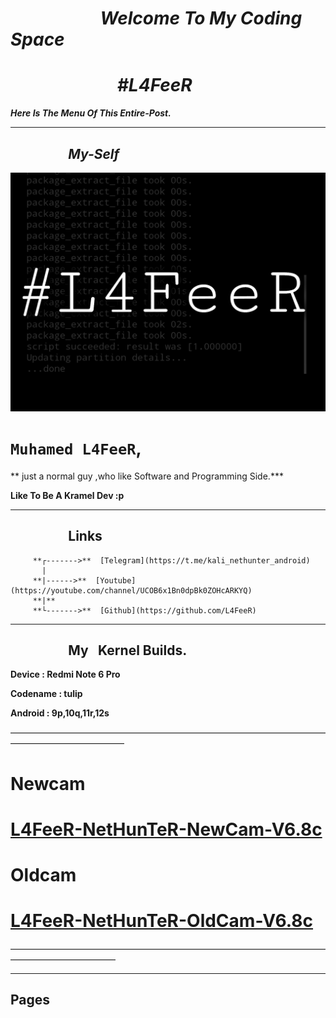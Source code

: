 # ***⠀⠀⠀⠀⠀⠀⠀Welcome To My Coding Space***


# *⠀⠀ ⠀⠀⠀⠀⠀⠀#L4FeeR*


***Here Is The Menu Of This Entire-Post.***

* * *


## ***⠀⠀⠀⠀⠀⠀My-Self***

![L4FeeR](assets/l4feer.png)

  # `Muhamed L4FeeR`,
** just a normal guy ,who like Software and Programming Side.***

**Like To Be A Kramel Dev :p**

* * *


## **⠀⠀⠀⠀⠀⠀Links**

         **┌------->**  [Telegram](https://t.me/kali_nethunter_android)
           |
         **|------>**  [Youtube](https://youtube.com/channel/UCOB6x1Bn0dpBk0ZOHcARKYQ)
         **|**
         **└------->**  [Github](https://github.com/L4FeeR)

 * * * 




## **⠀⠀⠀⠀⠀⠀My⠀Kernel Builds.**

**Device      : Redmi Note 6 Pro**

**Codename : tulip**

**Android    : 9p,10q,11r,12s**


—————————————————————————————————————————————————
# **Newcam**


# [L4FeeR-NetHunTeR-NewCam-V6.8c](assests/kernel/L4FeeR-NetHunTeR-NewCam-V6.8c.zip)


# **Oldcam**


# [L4FeeR-NetHunTeR-OldCam-V6.8c](assests/kernel/L4FeeR-NetHunTeR-OldCam-V6.8c)
————————————————————————————————————————————————

* * *

##           **Pages**

